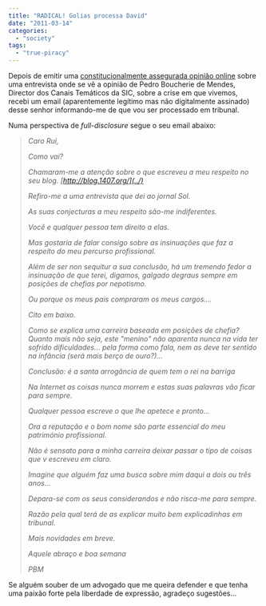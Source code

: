 ```yaml
---
title: "RADICAL! Golias processa David"
date: "2011-03-14"
categories: 
  - "society"
tags: 
  - "true-piracy"
---
```


Depois de emitir uma [constitucionalmente assegurada opinião online](http://blog.1407.org/2011/03/13/so-nao-ha-crise-para-os-ricos/) sobre uma entrevista onde se vê a opinião de Pedro Boucherie de Mendes, Director dos Canais Temáticos da SIC, sobre a crise em que vivemos, recebi um email (aparentemente legítimo mas não digitalmente assinado) desse senhor informando-me de que vou ser processado em tribunal.

Numa perspectiva de _full-disclosure_ segue o seu email abaixo:

> _Caro Rui,_
> 
> _Como vai?_
> 
> _Chamaram-me a atenção sobre o que escreveu a meu respeito no seu blog. [http://blog.1407.org/](../)_
> 
> _Refiro-me a uma entrevista que dei ao jornal Sol._
> 
> _As suas conjecturas a meu respeito são-me indiferentes._
> 
> _Você e qualquer pessoa tem direito a elas._
> 
> _Mas gostaria de falar consigo sobre as insinuações que faz a respeito do meu percurso profissional._
> 
> _Além de ser non sequitur a sua conclusão, há um tremendo fedor a insinuação de que terei, digamos, galgado degraus sempre em posições de chefias por nepotismo._
> 
> _Ou porque os meus pais compraram os meus cargos...._
> 
> _Cito em baixo._
> 
> _Como se explica uma carreira baseada em posições de chefia? Quanto mais não seja, este "menino" não aparenta nunca na vida ter sofrido dificuldades... pela forma como fala, nem as deve ter sentido na infância (será mais berço de ouro?)..._
> 
> _Conclusão: é a santa arrogância de quem tem o rei na barriga_
> 
> _Na Internet as coisas nunca morrem e estas suas palavras vão ficar para sempre._
> 
> _Qualquer pessoa escreve o que lhe apetece e pronto..._
> 
> _Ora a reputação e o bom nome são parte essencial do meu património profissional._
> 
> _Não é sensato para a minha carreira deixar passar o tipo de coisas que v escreveu em claro._
> 
> _Imagine que alguém faz uma busca sobre mim daqui a dois ou três anos..._
> 
> _Depara-se com os seus considerandos e não risca-me para sempre._
> 
> _Razão pela qual terá de as explicar muito bem explicadinhas em tribunal._
> 
> _Mais novidades em breve._
> 
> _Aquele abraço e boa semana_
> 
> _PBM_

Se alguém souber de um advogado que me queira defender e que tenha uma paixão forte pela liberdade de expressão, agradeço sugestões...
